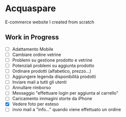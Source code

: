 # Acquaspare
E-commerce website I created from scratch

## Work in Progress

- [ ] Adattamento Mobile
- [ ] Cambiare ordine vetrine
- [ ] Problemi su gestione prodotto e vetrine
- [ ] Potenziali problemi su aggiunta prodotto
- [ ] Ordinare prodotti (alfabetico, prezzo...)
- [ ] Aggiungere legenda disponibilità prodotti
- [ ] Inviare mail a tutti gli utenti
- [ ] Annullare rimborso
- [ ] Messaggio "effettuare login per aggiunta al carrello"
- [ ] Caricamento immagini storte da iPhone
- [x] Vedere foto per esteso
- [ ] invio mail a "info..." quando viene effettuato un ordine
